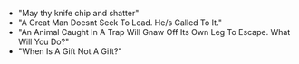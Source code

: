 - "May thy knife chip and shatter"
- "A Great Man Doesnt Seek To Lead. He/s Called To It."
- "An Animal Caught In A Trap Will Gnaw Off Its Own Leg To Escape. What Will You Do?"
- "When Is A Gift Not A Gift?"
